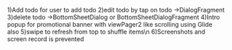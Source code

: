 1)Add todo for user to add todo
2)edit todo by tap on todo ->DialogFragment
3)delete todo ->BottomSheetDialog or BottomSheetDialogFragment
4)Intro popup for promotional banner with viewPager2 like scrolling using Glide also
5)swipe to refresh from top to shuffle items\n
6)Screenshots and screen record is prevented
